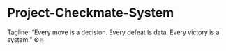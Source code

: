 # Project-Checkmate-System
Tagline:  “Every move is a decision. Every defeat is data. Every victory is a system.” ⚙️🔥
